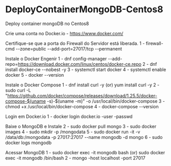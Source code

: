 # DeployContainerMongoDB-Centos8
Deploy container mongoDB no Centos8

Crie uma conta no Docker.io - https://www.docker.com/

Certifique-se que a porta do Firewall do Servidor está liberada.
1 - firewall-cmd --zone=public --add-port=27017/tcp --permanent

Instale o Docker Engenir
1 - dnf config-manager --add-repo=https://download.docker.com/linux/centos/docker-ce.repo
2 - dnf install docker-ce --nobest -y
3 - systemctl start docker
4 - systemctl enable docker
5 - docker --version

Instale o Docker Compose
1 - dnf install curl -y  (or) yum install curl -y
2 - sudo curl -L "https://github.com/docker/compose/releases/download/1.25.5/docker-compose-$(uname -s)-$(uname -m)" -o /usr/local/bin/docker-compose
3 - chmod +x /usr/local/bin/docker-compose
4 - docker-compose --version

Login em Docker.io
1 - docker login docker.io
-user
-passwd

Baixe o MongoDB e Instale
2 - sudo docker pull mongo
3 - sudo docker images
4 - sudo mkdir -p /mongodata
5 - sudo docker run -it -v /data/db:/mongodata -p 27017:27017 --name mongodb -d mongo
6 - sudo docker logs mongodb

Acessar MongoDB
1 - sudo docker exec -it mongodb bash (or) sudo docker exec -it mongodb /bin/bash
2 - mongo -host localhost -port 27017
